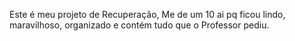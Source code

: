 Este é meu projeto de Recuperação, Me de um 10 ai pq ficou lindo, maravilhoso, organizado e contém tudo que o Professor pediu.
